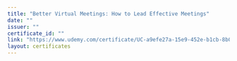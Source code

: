 ```yaml
---
title: "Better Virtual Meetings: How to Lead Effective Meetings"
date: ""
issuer: ""
certificate_id: ""
link: "https://www.udemy.com/certificate/UC-a9efe27a-15e9-452e-b1cb-8b0a3de5c53f/"
layout: certificates
---
```

